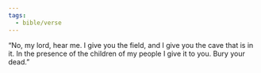 ```yaml
---
tags:
  - bible/verse
---
```

“No, my lord, hear me. I give you the field, and I give you the cave that is in it. In the presence of the children of my people I give it to you. Bury your dead.”